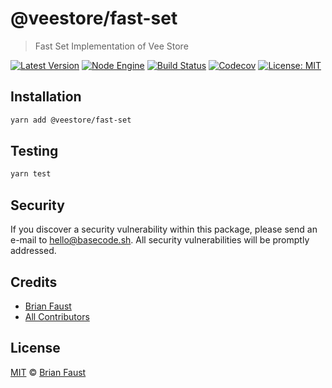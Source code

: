 # @veestore/fast-set

> Fast Set Implementation of Vee Store

[![Latest Version](https://badgen.now.sh/npm/v/@veestore/fast-set)](https://www.npmjs.com/package/@veestore/fast-set)
[![Node Engine](https://badgen.now.sh/npm/node/@veestore/fast-set)](https://www.npmjs.com/package/@veestore/fast-set)
[![Build Status](https://badgen.now.sh/circleci/github/veestore/fast-set)](https://circleci.com/gh/veestore/fast-set)
[![Codecov](https://badgen.now.sh/codecov/c/github/veestore/fast-set)](https://codecov.io/gh/veestore/fast-set)
[![License: MIT](https://badgen.now.sh/badge/license/MIT/green)](https://opensource.org/licenses/MIT)

## Installation

```bash
yarn add @veestore/fast-set
```

## Testing

```bash
yarn test
```

## Security

If you discover a security vulnerability within this package, please send an e-mail to hello@basecode.sh. All security vulnerabilities will be promptly addressed.

## Credits

-   [Brian Faust](https://github.com/faustbrian)
-   [All Contributors](../../../../contributors)

## License

[MIT](LICENSE) © [Brian Faust](https://basecode.sh)

